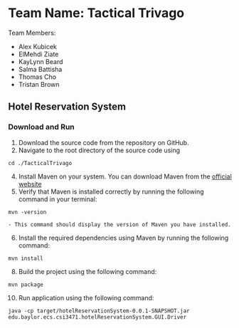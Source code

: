 # Team Name: Tactical Trivago

Team Members:
- Alex Kubicek
- ElMehdi Ziate
- KayLynn Beard
- Salma Battisha
- Thomas Cho
- Tristan Brown

## Hotel Reservation System

### Download and Run

1. Download the source code from the repository on GitHub.
2. Navigate to the root directory of the source code using 
```
cd ./TacticalTrivago
```
4. Install Maven on your system. You can download Maven from the [official website](https://maven.apache.org/download.cgi "Maven Website")
5. Verify that Maven is installed correctly by running the following command in your terminal:
```
mvn -version
```
    - This command should display the version of Maven you have installed.
6. Install the required dependencies using Maven by running the following command:
```
mvn install
```
8. Build the project using the following command:
```
mvn package
```
10. Run application using the following command:
```
java -cp target/hotelReservationSystem-0.0.1-SNAPSHOT.jar edu.baylor.ecs.csi3471.hotelReservationSystem.GUI.Driver
```
